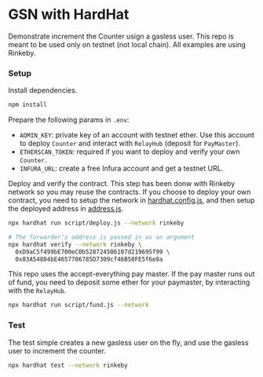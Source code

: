 # GSN with HardHat
Demonstrate increment the Counter usign a gasless user. This repo is meant to be used only on testnet (not local chain). All examples are using Rinkeby.


### Setup
Install dependencies.
```bash
npm install
```


Prepare the following params in `.env`:
* `ADMIN_KEY`: private key of an account with testnet ether. Use this account to deploy `Counter` and interact with `RelayHub` (deposit for `PayMaster`).
* `ETHERSCAN_TOKEN`: required if you want to deploy and verify your own `Counter`.
* `INFURA_URL`: create a free Infura account and get a testnet URL.

Deploy and verify the contract. This step has been donw with Rinkeby network so you may reuse the contracts. If you choose to deploy your own contract, you need to setup the network in [hardhat.config.js](./hardhat.config.js), and then setup the deployed address in [address.js](./scripts/address.js).

```bash
npx hardhat run script/deploy.js --network rinkeby

# The forwarder's address is passed in as an argument
npx hardhat verify --network rinkeby \
  0xD9aC5f499bE700eC0b528724506107d219695f99 \
  0x83A54884bE4657706785D7309cf46B58FE5f6e8a
```

This repo uses the accept-everything pay master. If the pay master runs out of fund, you need to deposit some ether for your paymaster, by interacting with the `RelayHub`.

```bash
npx hardhat run script/fund.js --network
```

### Test
The test simple creates a new gasless user on the fly, and use the gasless user to increment the counter.

```bash
npx hardhat test --network rinkeby
```